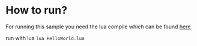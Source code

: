 # How to run?

For running this sample you need the lua compile which can be found [here](https://www.lua.org/download.html) 

run with lua `lua HelloWorld.lua`